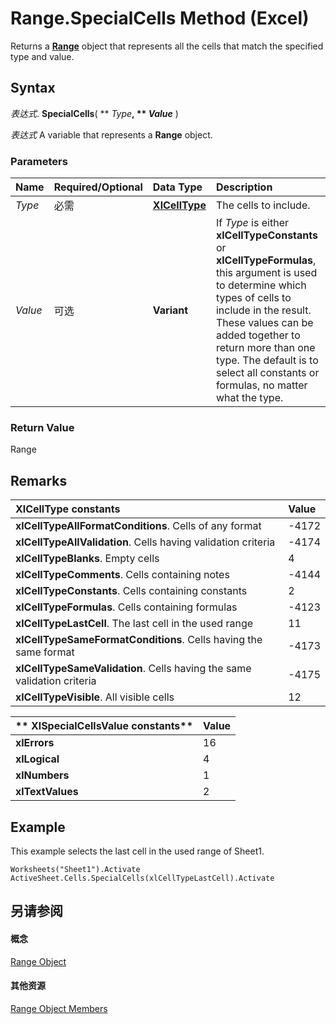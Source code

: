 
# Range.SpecialCells Method (Excel)

Returns a  **[Range](b8207778-0dcc-4570-1234-f130532cc8cd.md)** object that represents all the cells that match the specified type and value.


## Syntax

 _表达式_. **SpecialCells**( ** _Type_**, ** _Value_** )

 _表达式_ A variable that represents a **Range** object.


### Parameters



|**Name**|**Required/Optional**|**Data Type**|**Description**|
|:-----|:-----|:-----|:-----|
| _Type_|必需|**[XlCellType](9b0dedec-60a4-6004-0049-4dda1009ef22.md)**|The cells to include.|
| _Value_|可选|**Variant**|If  _Type_ is either **xlCellTypeConstants** or **xlCellTypeFormulas**, this argument is used to determine which types of cells to include in the result. These values can be added together to return more than one type. The default is to select all constants or formulas, no matter what the type.|

### Return Value

Range


## Remarks





|**XlCellType constants**|**Value**|
|:-----|:-----|
|**xlCellTypeAllFormatConditions**. Cells of any format|-4172|
|**xlCellTypeAllValidation**. Cells having validation criteria|-4174|
|**xlCellTypeBlanks**. Empty cells|4|
|**xlCellTypeComments**. Cells containing notes|-4144|
|**xlCellTypeConstants**. Cells containing constants|2|
|**xlCellTypeFormulas**. Cells containing formulas|-4123|
|**xlCellTypeLastCell**. The last cell in the used range|11|
|**xlCellTypeSameFormatConditions**. Cells having the same format|-4173|
|**xlCellTypeSameValidation**. Cells having the same validation criteria|-4175|
|**xlCellTypeVisible**. All visible cells|12|


|** XlSpecialCellsValue constants**|**Value**|
|:-----|:-----|
|**xlErrors**|16|
|**xlLogical**|4|
|**xlNumbers**|1|
|**xlTextValues**|2|

## Example

This example selects the last cell in the used range of Sheet1.


```
Worksheets("Sheet1").Activate 
ActiveSheet.Cells.SpecialCells(xlCellTypeLastCell).Activate
```


## 另请参阅


#### 概念


[Range Object](b8207778-0dcc-4570-1234-f130532cc8cd.md)
#### 其他资源


[Range Object Members](http://msdn.microsoft.com/library/4336bf81-1e63-7e44-1792-baf366a027a7%28Office.15%29.aspx)